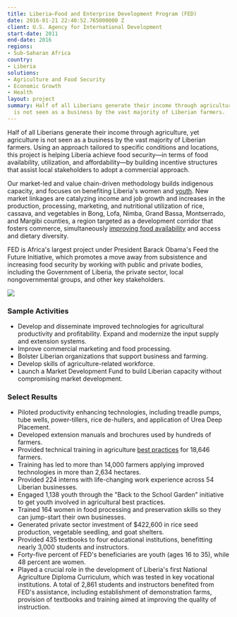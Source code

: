 ```yaml
---
title: Liberia—Food and Enterprise Development Program (FED)
date: 2016-01-21 22:40:52.765000000 Z
client: U.S. Agency for International Development
start-date: 2011
end-date: 2016
regions:
- Sub-Saharan Africa
country:
- Liberia
solutions:
- Agriculture and Food Security
- Economic Growth
- Health
layout: project
summary: Half of all Liberians generate their income through agriculture, yet agriculture
  is not seen as a business by the vast majority of Liberian farmers.
---
```


Half of all Liberians generate their income through agriculture, yet agriculture is not seen as a business by the vast majority of Liberian farmers. Using an approach tailored to specific conditions and locations, this project is helping Liberia achieve food security—in terms of food availability, utilization, and affordability—by building incentive structures that assist local stakeholders to adopt a commercial approach.

Our market-led and value chain-driven methodology builds indigenous capacity, and focuses on benefiting Liberia's women and [youth][1]. New market linkages are catalyzing income and job growth and increases in the production, processing, marketing, and nutritional utilization of rice, cassava, and vegetables in Bong, Lofa, Nimba, Grand Bassa, Montserrado, and Margibi counties, a region targeted as a development corridor that fosters commerce, simultaneously [improving food availability][2] and access and dietary diversity.

FED is Africa's largest project under President Barack Obama's Feed the Future Initiative, which promotes a move away from subsistence and increasing food security by working with public and private bodies, including the Government of Liberia, the private sector, local nongovernmental groups, and other key stakeholders.

![][3]

###  Sample Activities

* Develop and disseminate improved technologies for agricultural productivity and profitability. Expand and modernize the input supply and extension systems.
* Improve commercial marketing and food processing.
* Bolster Liberian organizations that support business and farming.
* Develop skills of agriculture-related workforce.
* Launch a Market Development Fund to build Liberian capacity without compromising market development.

###  Select Results

* Piloted productivity enhancing technologies, including treadle pumps, tube wells, power-tillers, rice de-hullers, and application of Urea Deep Placement.
* Developed extension manuals and brochures used by hundreds of farmers.
* Provided technical training in agriculture [best practices][4] for 18,646 farmers.
* Training has led to more than 14,000 farmers applying improved technologies in more than 2,634 hectares.
* Provided 224 interns with life-changing work experience across 54 Liberian businesses.
* Engaged 1,138 youth through the "Back to the School Garden" initiative to get youth involved in agricultural best practices.
* Trained 164 women in food processing and preservation skills so they can jump-start their own businesses.
* Generated private sector investment of $422,600 in rice seed production, vegetable seedling, and goat shelters.
* Provided 435 textbooks to four educational institutions, benefitting nearly 3,000 students and instructors.
* Forty-five percent of FED's beneficiaries are youth (ages 16 to 35), while 48 percent are women.
* Played a crucial role in the development of Liberia's first National Agriculture Diploma Curriculum, which was tested in key vocational institutions. A total of 2,861 students and instructors benefited from FED's assistance, including establishment of demonstration farms, provision of textbooks and training aimed at improving the quality of instruction.


[1]: http://afkinsider.com/45636/agriculture-meets-education-usaid-back-to-school-farming-program/
[2]: http://www.goodfoodworld.com/2013/09/development-aid-programs-target-small-scale-farmers-to-ramp-up-production-in-food-insecure-liberia/
[3]: /assets/images/projects/LiberiaFED.jpg
[4]: http://feedthefuture.gov/article/liberia-ramps-rice-production
